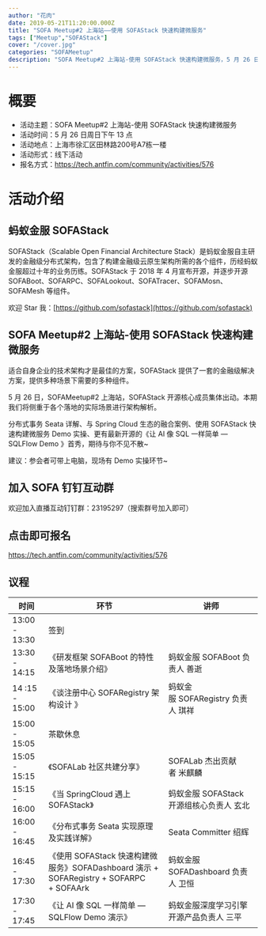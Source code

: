 ```yaml
---
author: "花肉"
date: 2019-05-21T11:20:00.000Z
title: "SOFA Meetup#2 上海站——使用 SOFAStack 快速构建微服务"
tags: ["Meetup","SOFAStack"]
cover: "/cover.jpg"
categories: "SOFAMeetup"
description: "SOFA Meetup#2 上海站-使用 SOFAStack 快速构建微服务，5 月 26 日周日下午 13 点，上海市徐汇区田林路200号A7栋一楼。"
---
```


# 概要

- 活动主题：SOFA Meetup#2 上海站-使用 SOFAStack 快速构建微服务
- 活动时间：5 月 26 日周日下午 13 点
- 活动地点：上海市徐汇区田林路200号A7栋一楼
- 活动形式：线下活动
- 报名方式：<https://tech.antfin.com/community/activities/576>

# 活动介绍

## 蚂蚁金服 SOFAStack

SOFAStack（Scalable Open Financial Architecture Stack）是蚂蚁金服自主研发的金融级分布式架构，包含了构建金融级云原生架构所需的各个组件，历经蚂蚁金服超过十年的业务历练。SOFAStack 于 2018 年 4 月宣布开源，并逐步开源 SOFABoot、SOFARPC、SOFALookout、SOFATracer、SOFAMosn、SOFAMesh 等组件。

欢迎 Star 我：[https://github.com/sofastack](https://github.com/sofastack)

## SOFA Meetup#2 上海站-使用 SOFAStack 快速构建微服务

适合自身企业的技术架构才是最佳的方案，SOFAStack 提供了一套的金融级解决方案，提供多种场景下需要的多种组件。

5 月 26 日，SOFAMeetup#2 上海站，SOFAStack 开源核心成员集体出动。本期我们将侧重于各个落地的实际场景进行架构解析。

分布式事务 Seata 详解、与 Spring Cloud 生态的融合案例、使用 SOFAStack 快速构建微服务 Demo 实操、更有最新开源的《让 AI 像 SQL 一样简单 — SQLFlow Demo 》首秀，期待与你不见不散~

建议：参会者可带上电脑，现场有 Demo 实操环节~

## 加入 SOFA 钉钉互动群 

欢迎加入直播互动钉钉群：23195297（搜索群号加入即可）

## 点击即可报名

<https://tech.antfin.com/community/activities/576>

## 议程

| 时间           | 环节                                                         | 讲师                                     |
| -------------- | ------------------------------------------------------------ | ---------------------------------------- |
| 13:00 - 13:30  | 签到                                                         |                                          |
| 13:30 - 14:15  | 《研发框架 SOFABoot 的特性及落地场景介绍》                   | 蚂蚁金服 SOFABoot 负责人 善逝            |
| 14 :15 - 15:00 | 《谈注册中心 SOFARegistry 架构设计 》                        | 蚂蚁金服 SOFARegistry 负责人 琪祥        |
| 15:00 - 15:05  | 茶歇休息                                                     |                                          |
| 15:05 - 15:15  | 《SOFALab 社区共建分享》                                     | SOFALab 杰出贡献者 米麒麟                |
| 15:15 - 16:00  | 《当 SpringCloud 遇上 SOFAStack》                            | 蚂蚁金服 SOFAStack 开源组核心负责人 玄北 |
| 16:00 - 16:45  | 《分布式事务 Seata 实现原理及实践详解》                      | Seata Committer 绍辉                     |
| 16:45 - 17:30  | 《使用 SOFAStack 快速构建微服务》SOFADashboard 演示 + SOFARegistry + SOFARPC + SOFAArk | 蚂蚁金服 SOFADashboard 负责人 卫恒       |
| 17:30 - 17:45  | 《让 AI 像 SQL 一样简单 — SQLFlow Demo 演示》                | 蚂蚁金服深度学习引擎开源产品负责人 三平  |
